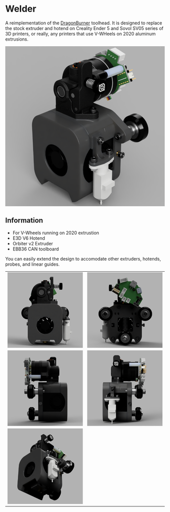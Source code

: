 # Welder

A reimplementation of the [DragonBurner](https://github.com/chirpy2605/voron/tree/main/V0/Dragon_Burner) toolhead. It is designed to replace the stock extruder and hotend on Creality Ender 5 and Sovol SV05 series of 3D printers, or really, any printers that use V-WHeels on 2020 aluminum extrusions.

![Welder ISO View](assets/view00_iso_high_v30.png)

## Information

* For V-Wheels running on 2020 extrustion
* E3D V6 Hotend
* Orbiter v2 Extruder
* EBB36 CAN toolboard

You can easily extend the design to accomodate other extruders, hotends, probes, and linear guides.

|  |  |
| --- | --- |
| ![Front](assets/view01_front_v30.png) | ![Back](assets/view04_back_v30.png) |
| ![Left](assets/view03_left_v30.png) | ![Right](assets/view02_right_v30.png) |
| ![Welder ISO View](assets/view05_iso_low_v30.png) | |
